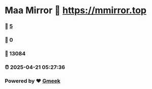 # Maa Mirror :link: https://mmirror.top 
### :page_facing_up: [5](https://mmirror.top/tag.html) 
### :speech_balloon: 0 
### :hibiscus: 13084 
### :alarm_clock: 2025-04-21 05:27:36 
### Powered by :heart: [Gmeek](https://github.com/Meekdai/Gmeek)
